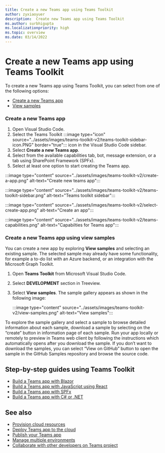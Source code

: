 ```yaml
---
title: Create a new Teams app using Teams Toolkit
author: zyxiaoyuer
description:  Create new Teams app using Teams Toolkit
ms.author: surbhigupta
ms.localizationpriority: high
ms.topic: overview
ms.date: 03/14/2022
---
```


# Create a new Teams app using Teams Toolkit

To create a new Teams app using Teams Toolkit, you can select from one of the following options:

* [Create a new Teams app](create-new-project.md#create-a-new-teams-app)
* [View samples](create-new-project.md#create-a-new-teams-app-using-view-samples)

### Create a new Teams app

1. Open Visual Studio Code.
1. Select the Teams Toolkit :::image type="icon" source="../assets/images/teams-toolkit-v2/teams-toolkit-sidebar-icon.PNG" border="true"::: icon in the Visual Studio Code sidebar.
1. Select **Create a new Teams app**.
1. Select from the available capabilities tab, bot, message extension, or a tab using SharePoint Framework (SPFx). 
1. Select at least one option to start creating the Teams app.

:::image type="content" source="../assets/images/teams-toolkit-v2/create-a-app.png" alt-text="Create new teams app":::

:::image type="content" source="../assets/images/teams-toolkit-v2/teams-toolkit-sidebar.png" alt-text="Teams toolkit sidebar":::

:::image type="content" source="../assets/images/teams-toolkit-v2/select-create-app.png" alt-text="Create an app":::

:::image type="content" source="../assets/images/teams-toolkit-v2/teams-capabilities.png" alt-text="Capabilties for Teams app":::


### Create a new Teams app using view samples

You can create a new app by exploring **View samples** and selecting an existing sample. The selected sample may already have some functionality, for example a to-do list with an Azure backend, or an integration with the Microsoft Graph Toolkit.

 1. Open **Teams Toolkit** from Microsoft Visual Studio Code.
 1. Select **DEVELOPMENT** section in Treeview.
 1. Select **View samples**. The sample gallery appears as shown in the following image:

    :::image type="content" source="../assets/images/teams-toolkit-v2/view-samples.png" alt-text="View samples":::

To explore the sample gallery and select a sample to browse detailed information about each sample, download a sample by selecting on the “create” button in information page of each sample. Run your app locally or remotely to preview in Teams web client by following the instructions which automatically opens after you download the sample. If you don’t want to download the samples, you can select “View on GitHub” button to open the sample in the GitHub Samples repository and browse the source code.

## Step-by-step guides using Teams Toolkit

* [Build a Teams app with Blazor](../sbs-gs-blazorupdate.yml)
* [Build a Teams app with JavaScript using React](../sbs-gs-javascript.yml)
* [Build a Teams app with SPFx](../sbs-gs-spfx.yml)
* [Build a Teams app with C# or .NET](../sbs-gs-csharp.yml)

## See also

* [Provision cloud resources](provision.md)
* [Deploy Teams app to the cloud](deploy.md)
* [Publish your Teams app](../concepts/deploy-and-publish/appsource/publish.md)
* [Manage multiple environments](TeamsFx-multi-env.md)
* [Collaborate with other developers on Teams project](TeamsFx-collaboration.md)